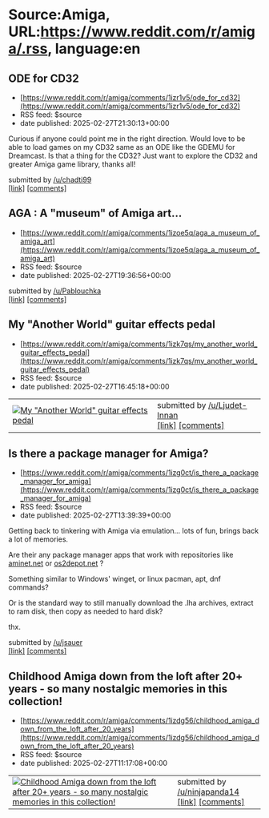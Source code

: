 # Source:Amiga, URL:https://www.reddit.com/r/amiga/.rss, language:en

## ODE for CD32
 - [https://www.reddit.com/r/amiga/comments/1izr1v5/ode_for_cd32](https://www.reddit.com/r/amiga/comments/1izr1v5/ode_for_cd32)
 - RSS feed: $source
 - date published: 2025-02-27T21:30:13+00:00

<!-- SC_OFF --><div class="md"><p>Curious if anyone could point me in the right direction. Would love to be able to load games on my CD32 same as an ODE like the GDEMU for Dreamcast. Is that a thing for the CD32? Just want to explore the CD32 and greater Amiga game library, thanks all!</p> </div><!-- SC_ON --> &#32; submitted by &#32; <a href="https://www.reddit.com/user/chadti99"> /u/chadti99 </a> <br/> <span><a href="https://www.reddit.com/r/amiga/comments/1izr1v5/ode_for_cd32/">[link]</a></span> &#32; <span><a href="https://www.reddit.com/r/amiga/comments/1izr1v5/ode_for_cd32/">[comments]</a></span>

## AGA : A "museum" of Amiga art...
 - [https://www.reddit.com/r/amiga/comments/1izoe5q/aga_a_museum_of_amiga_art](https://www.reddit.com/r/amiga/comments/1izoe5q/aga_a_museum_of_amiga_art)
 - RSS feed: $source
 - date published: 2025-02-27T19:36:56+00:00

&#32; submitted by &#32; <a href="https://www.reddit.com/user/Pablouchka"> /u/Pablouchka </a> <br/> <span><a href="https://amiga.lychesis.net/">[link]</a></span> &#32; <span><a href="https://www.reddit.com/r/amiga/comments/1izoe5q/aga_a_museum_of_amiga_art/">[comments]</a></span>

## My "Another World" guitar effects pedal
 - [https://www.reddit.com/r/amiga/comments/1izk7qs/my_another_world_guitar_effects_pedal](https://www.reddit.com/r/amiga/comments/1izk7qs/my_another_world_guitar_effects_pedal)
 - RSS feed: $source
 - date published: 2025-02-27T16:45:18+00:00

<table> <tr><td> <a href="https://www.reddit.com/r/amiga/comments/1izk7qs/my_another_world_guitar_effects_pedal/"> <img src="https://b.thumbs.redditmedia.com/-y1cSDpGuyh6ogj4j62Ba7oodU1OXw5SJLIvOMCNcGU.jpg" alt="My &quot;Another World&quot; guitar effects pedal" title="My &quot;Another World&quot; guitar effects pedal" /> </a> </td><td> &#32; submitted by &#32; <a href="https://www.reddit.com/user/Ljudet-Innan"> /u/Ljudet-Innan </a> <br/> <span><a href="https://www.reddit.com/gallery/1izk7qs">[link]</a></span> &#32; <span><a href="https://www.reddit.com/r/amiga/comments/1izk7qs/my_another_world_guitar_effects_pedal/">[comments]</a></span> </td></tr></table>

## Is there a package manager for Amiga?
 - [https://www.reddit.com/r/amiga/comments/1izg0ct/is_there_a_package_manager_for_amiga](https://www.reddit.com/r/amiga/comments/1izg0ct/is_there_a_package_manager_for_amiga)
 - RSS feed: $source
 - date published: 2025-02-27T13:39:39+00:00

<!-- SC_OFF --><div class="md"><p>Getting back to tinkering with Amiga via emulation... lots of fun, brings back a lot of memories.</p> <p>Are their any package manager apps that work with repositories like <a href="http://aminet.net">aminet.net</a> or <a href="http://os2depot.net">os2depot.net</a> ?</p> <p>Something similar to Windows&#39; winget, or linux pacman, apt, dnf commands?</p> <p>Or is the standard way to still manually download the .lha archives, extract to ram disk, then copy as needed to hard disk?</p> <p>thx.</p> </div><!-- SC_ON --> &#32; submitted by &#32; <a href="https://www.reddit.com/user/jsauer"> /u/jsauer </a> <br/> <span><a href="https://www.reddit.com/r/amiga/comments/1izg0ct/is_there_a_package_manager_for_amiga/">[link]</a></span> &#32; <span><a href="https://www.reddit.com/r/amiga/comments/1izg0ct/is_there_a_package_manager_for_amiga/">[comments]</a></span>

## Childhood Amiga down from the loft after 20+ years - so many nostalgic memories in this collection!
 - [https://www.reddit.com/r/amiga/comments/1izdg56/childhood_amiga_down_from_the_loft_after_20_years](https://www.reddit.com/r/amiga/comments/1izdg56/childhood_amiga_down_from_the_loft_after_20_years)
 - RSS feed: $source
 - date published: 2025-02-27T11:17:08+00:00

<table> <tr><td> <a href="https://www.reddit.com/r/amiga/comments/1izdg56/childhood_amiga_down_from_the_loft_after_20_years/"> <img src="https://b.thumbs.redditmedia.com/f_-URlqRAlvV-TYm0ZVLMwFAnPMUlnkn7MD3QpuGUwY.jpg" alt="Childhood Amiga down from the loft after 20+ years - so many nostalgic memories in this collection!" title="Childhood Amiga down from the loft after 20+ years - so many nostalgic memories in this collection!" /> </a> </td><td> &#32; submitted by &#32; <a href="https://www.reddit.com/user/ninjapanda14"> /u/ninjapanda14 </a> <br/> <span><a href="https://www.reddit.com/gallery/1izdg56">[link]</a></span> &#32; <span><a href="https://www.reddit.com/r/amiga/comments/1izdg56/childhood_amiga_down_from_the_loft_after_20_years/">[comments]</a></span> </td></tr></table>

